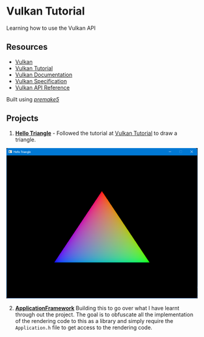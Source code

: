 # Vulkan Tutorial

Learning how to use the Vulkan API

## Resources

* [Vulkan](https://vulkan.org/)
* [Vulkan Tutorial](https://vulkan-tutorial.com)
* [Vulkan Documentation](https://docs.vulkan.org/spec/latest/index.html)
* [Vulkan Specification](https://registry.khronos.org/vulkan/specs/latest/html/vkspec.html)
* [Vulkan API Reference](https://registry.khronos.org/vulkan/specs/latest/man/html/)

Built using _[premake5](https://premake.github.io)_

## Projects

1. **[Hello Triangle](HelloTriangle)** - 
Followed the tutorial at [Vulkan Tutorial](https://vulkan-tutorial.com) to draw a triangle.

<center>
<img src="HelloTriangle/output.png" alt="Hello Triangle Output">
</center>

2. **[ApplicationFramework](AppFramework)**
Building this to go over what I have learnt through out the project.
The goal is to obfuscate all the implementation of the rendering code to this as a library
and simply require the `Application.h` file to get access to the rendering code. 

